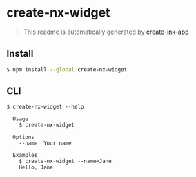# create-nx-widget

> This readme is automatically generated by [create-ink-app](https://github.com/vadimdemedes/create-ink-app)


## Install

```bash
$ npm install --global create-nx-widget
```


## CLI

```
$ create-nx-widget --help

  Usage
    $ create-nx-widget

  Options
    --name  Your name

  Examples
    $ create-nx-widget --name=Jane
    Hello, Jane
```

